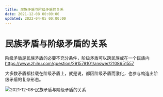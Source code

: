 ```yaml
---
title: 民族矛盾与阶级矛盾的关系
date: 2021-12-08 00:00:00
updated: 2022-04-05 00:00:00
---
```


# 民族矛盾与阶级矛盾的关系

阶级矛盾是民族矛盾的必要不充分条件，阶级矛盾可以跨民族或在一个民族内 https://www.zhihu.com/question/291578101/answer/2108651557

大多数矛盾都挂载在阶级矛盾上，就是说，都因阶级矛盾而激化，也参与构造出阶级矛盾的复杂形态。

![2021-12-08-民族矛盾与阶级矛盾的关系](assets/2021-12-08-民族矛盾与阶级矛盾的关系.jpeg)

